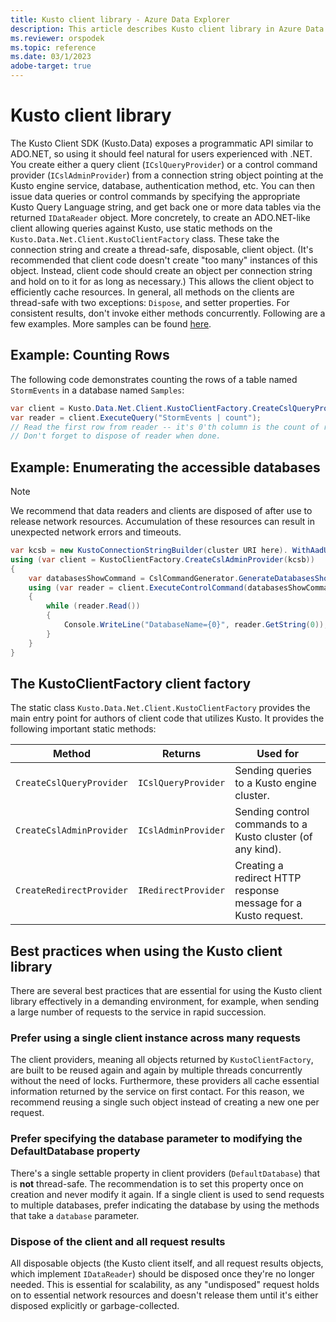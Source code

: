 ```yaml
---
title: Kusto client library - Azure Data Explorer
description: This article describes Kusto client library in Azure Data Explorer.
ms.reviewer: orspodek
ms.topic: reference
ms.date: 03/1/2023
adobe-target: true
---
```

# Kusto client library
    
The Kusto Client SDK (Kusto.Data) exposes a programmatic API
similar to ADO.NET, so using it should feel
natural for users experienced with .NET. You create
either a query client (`ICslQueryProvider`) or a control command
provider (`ICslAdminProvider`) from a connection string object
pointing at the Kusto engine service, database, authentication
method, etc. You can then issue data queries or
control commands by specifying the appropriate Kusto Query Language
string, and get back one or more data tables via the returned
`IDataReader` object.
More concretely, to create an ADO.NET-like client allowing queries against
Kusto, use static methods on the `Kusto.Data.Net.Client.KustoClientFactory`
class. These take the connection string and create a thread-safe, disposable,
client object. (It's recommended that client code doesn't
create "too many" instances of this object. Instead, client code should create an
object per connection string and hold on to it for as long as necessary.)
This allows the client object to efficiently cache resources.
In general, all methods on the clients are thread-safe with two exceptions: `Dispose`, 
and setter properties. For consistent results, don't invoke either methods
concurrently.
Following are a few examples. More samples can be found [here](https://github.com/Azure/azure-kusto-samples-dotnet/tree/master/client).

## Example: Counting Rows

The following code demonstrates counting the rows of a table named `StormEvents` in a database named `Samples`:

```csharp
var client = Kusto.Data.Net.Client.KustoClientFactory.CreateCslQueryProvider("https://help.kusto.windows.net/Samples;Fed=true");
var reader = client.ExecuteQuery("StormEvents | count");
// Read the first row from reader -- it's 0'th column is the count of records in MyTable
// Don't forget to dispose of reader when done.
```

## Example: Enumerating the accessible databases

> [!NOTE]
> We recommend that data readers and clients are disposed of after use to release network resources. Accumulation of these resources can result in unexpected network errors and timeouts.

```csharp
var kcsb = new KustoConnectionStringBuilder(cluster URI here). WithAadUserPromptAuthentication();
using (var client = KustoClientFactory.CreateCslAdminProvider(kcsb))
{
    var databasesShowCommand = CslCommandGenerator.GenerateDatabasesShowCommand();
    using (var reader = client.ExecuteControlCommand(databasesShowCommand))
    {
        while (reader.Read())
        {
            Console.WriteLine("DatabaseName={0}", reader.GetString(0));
        }
    }
}
```

## The KustoClientFactory client factory

The static class `Kusto.Data.Net.Client.KustoClientFactory` provides the main entry point for authors
of client code that utilizes Kusto. It provides the following important static methods:

|Method                                      |Returns                                |Used for                                                      |
|--------------------------------------------|---------------------------------------|--------------------------------------------------------------|
|`CreateCslQueryProvider`                    |`ICslQueryProvider`                    |Sending queries to a Kusto engine cluster.                    |
|`CreateCslAdminProvider`                    |`ICslAdminProvider`                    |Sending control commands to a Kusto cluster (of any kind).    |
|`CreateRedirectProvider`                    |`IRedirectProvider`                    |Creating a redirect HTTP response message for a Kusto request.|

## Best practices when using the Kusto client library

There are several best practices that are essential for using the Kusto client library
effectively in a demanding environment, for example, when sending a large number of requests to the service
in rapid succession.

### Prefer using a single client instance across many requests

The client providers, meaning all objects returned by `KustoClientFactory`, are built to be
reused again and again by multiple threads concurrently without the need of locks. Furthermore,
these providers all cache essential information returned by the service on first contact. For this reason, we recommend reusing a single
such object instead of creating a new one per request.

### Prefer specifying the database parameter to modifying the DefaultDatabase property

There's a single settable property in client providers (`DefaultDatabase`) that is **not** thread-safe.
The recommendation is to set this property once on creation and never modify it again.
If a single client is used to send requests to multiple databases, prefer indicating the database
by using the methods that take a `database` parameter.

### Dispose of the client and all request results

All disposable objects (the Kusto client itself, and all request results objects,
which implement `IDataReader`) should be disposed once they're no longer needed. This is
essential for scalability, as any "undisposed" request holds on to essential network
resources and doesn't release them until it's either disposed explicitly or garbage-collected.
